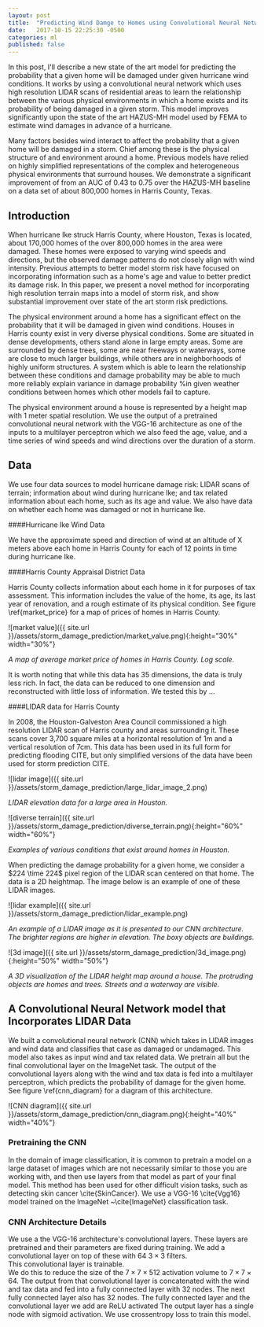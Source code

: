 ```yaml
---
layout: post
title:  "Predicting Wind Damge to Homes using Convolutional Neural Networks"
date:   2017-10-15 22:25:30 -0500
categories: ml
published: false
---
```



In this post, I'll describe a new state of the art model for predicting the probability that a given home will be damaged under given hurricane wind conditions. It works by using a convolutional neural network which uses high resolution LIDAR scans of residential areas to learn the relationship between the various physical environments in which a home exists and its probability of being damaged in a given storm.
This model improves significantly upon the state of the art HAZUS-MH model used by FEMA to estimate wind damages in advance of a hurricane.  

Many factors besides wind interact to affect the probability that a given home will be damaged in a storm.  Chief among these is the physical structure of and environment around a home.  Previous models have relied on highly simplified representations of the complex and heterogeneous physical environments that surround houses.
We demonstrate a significant improvement of from an AUC of 0.43 to 0.75  over the HAZUS-MH baseline on a data set of about 800,000 homes in Harris County, Texas.

## Introduction
When hurricane Ike struck Harris County, where Houston, Texas is located, about 170,000 homes of the over 800,000 homes in the area were damaged.  These homes were exposed to varying wind speeds and directions, but the observed damage patterns do not closely align with wind intensity.  Previous attempts to better model storm risk have focused on incorporating information such as a home's age and value to better predict its damage risk. In this paper, we present a novel method for incorporating high resolution terrain maps into a model of storm risk, and show substantial improvement over state of the art storm risk predictions.

The physical environment around a home has a significant effect on the probability that it will be damaged in given wind conditions.  Houses in Harris county exist in very diverse physical conditions.  Some are situated in dense developments, others stand alone in large empty areas.  Some are surrounded by dense trees, some are near freeways or waterways, some are close to much larger buildings, while others are in neighborhoods of highly uniform structures. A system which is able to learn the relationship between these conditions and damage probability may be able to much more reliably explain variance in damage probability %in given weather conditions 
between homes which other models fail to capture.

The physical environment around a house is represented by a height map with 1 meter spatial resolution.  We use the output of a pretrained convolutional neural network with the VGG-16 architecture as one of the inputs to a multilayer perceptron which we also feed the age, value, and a time series of wind speeds and wind directions over the duration of a storm.

## Data


We use four data sources to model hurricane damage risk: LIDAR scans of terrain; information about wind during hurricane Ike; and tax related information about each home, such as its age and value.  We also have data on whether each home was damaged or not in hurricane Ike.

####Hurricane Ike Wind Data

We have the approximate speed and direction of wind at an altitude of X meters above each home in Harris County for each of 12 points in time during hurricane Ike. 

####Harris County Appraisal District Data


Harris County collects information about each home in it for purposes of tax assessment.  This information includes the value of the home, its age, its last year of renovation, and a rough estimate of its physical condition.  See figure \ref{market_price} for a map of prices of homes in Harris County.


![market value]({{ site.url }}/assets/storm_damage_prediction/market_value.png){:height="30%" width="30%"}

*A map of average market price of homes in Harris County.  Log scale.*


It is worth noting that while this data has 35 dimensions, the data is truly less rich.  In fact, the data can be reduced to one dimension and reconstructed with little loss of information.  We tested this by ... 


####LIDAR data for Harris County

In 2008, the Houston-Galveston Area Council commissioned a  high resolution LIDAR scan of Harris county and areas surrounding it.  These scans cover 3,700 square miles at a horizontal resolution of 1m and a vertical resolution of 7cm.  This data has been used in its full form for predicting flooding CITE, but only simplified versions of the data have been used for storm prediction CITE.


![lidar image]({{ site.url }}/assets/storm_damage_prediction/large_lidar_image_2.png)

*LIDAR elevation data for a large area in Houston.*


![diverse terrain]({{ site.url }}/assets/storm_damage_prediction/diverse_terrain.png){:height="60%" width="60%"}

*Examples of various conditions that exist around homes in Houston.*


When predicting the damage probability for a given home, we consider a $224 \time 224$ pixel region of the LIDAR scan centered on that home.  The data is a 2D heightmap.  The image below is an example of one of these LIDAR images. 

![lidar example]({{ site.url }}/assets/storm_damage_prediction/lidar_example.png)

*An example of a LIDAR image as it is presented to our CNN architecture.  The brighter regions are higher in elevation.  The boxy objects are buildings.*


![3d image]({{ site.url }}/assets/storm_damage_prediction/3d_image.png){:height="50%" width="50%"}

*A 3D visualization of the LIDAR height map around a house.  The protruding objects are homes and trees.  Streets and a waterway are visible.*


## A Convolutional Neural Network model that Incorporates LIDAR Data

We built a convolutional neural network (CNN) which takes in LIDAR images and wind data and classifies that case as damaged or undamaged.  This model also takes as input wind and tax related data.  We pretrain all but the final convolutional layer on the ImageNet task.  The output of the convolutional layers along with the wind and tax data is fed into a multilayer perceptron, which predicts the probability of damage for the given home.  See figure \ref{cnn_diagram} for a diagram of this architecture.

![CNN diagram]({{ site.url }}/assets/storm_damage_prediction/cnn_diagram.png){:height="40%" width="40%"}

### Pretraining the CNN

In the domain of image classification, it is common to pretrain a model on a large dataset of images which are not necessarily similar to those you are working with, and then use layers from that model as part of your final model.  This method has been used for other difficult vision tasks, such as detecting skin cancer \cite{SkinCancer}.  We use a VGG-16 \cite{Vgg16} model trained on the ImageNet ~\cite{ImageNet} classification task. 

### CNN Architecture Details

We use a the VGG-16 architecture's convolutional layers.  These layers are pretrained and their parameters are fixed during training.  We add a convolutional layer on top of these with $64~ 3\times 3$ filters.  
This convolutional layer is trainable.  
We do this to reduce the size of the $7\times 7\times 512$ activation volume to $7 \times 7 \times 64$. The output from that convolutional layer is concatenated with the wind and tax data and fed into a fully connected layer with 32 nodes.  The next fully connected layer also has 32 nodes.  The fully connected layer and the convolutional layer we add are ReLU activated  The output layer has a single node with sigmoid activation.  We use crossentropy loss to train this model.

